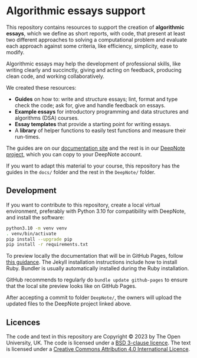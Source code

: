 # Algorithmic essays support

This repository contains resources to support the creation of **algorithmic essays**,
which we define as short reports, with code, that present at least two different
approaches to solving a computational problem and evaluate each approach against
some criteria, like efficiency, simplicity, ease to modify.

Algorithmic essays may help the development of professional skills,
like writing clearly and succinctly, giving and acting on feedback,
producing clean code, and working collaboratively.

We created these resources:
- **Guides** on how to: write and structure essays;
  lint, format and type check the code; ask for, give and handle feedback on essays.
- **Example essays** for introductory programming
  and data structures and algorithms (DSA) courses.
- **Essay templates** that provide a starting point for writing essays.
- A **library** of helper functions to easily test functions and measure their run-times.

The guides are on our [documentation site](https://dsa-ou.github.io/algoesup) and
the rest is in our [DeepNote project](https://deepnote.com/workspace/lpsae-cc66-cd5cf5e4-ca6e-49d8-b6ee-dbbf202143d3/project/Algorithmic-Essays-acd23b74-5d63-4ef4-a991-3b8a049ddf6b/notebook/example-jewels-21dfeb1e2a8c4abd8ffb5d9ab40bef40),
which you can copy to your DeepNote account.

If you want to adapt this material to your course, this repository has
the guides in the `docs/` folder and the rest in the `DeepNote/` folder.

## Development
If you want to contribute to this repository, create a local virtual environment,
preferably with Python 3.10 for compatibility with DeepNote, and install the software:
```bash
python3.10 -m venv venv
. venv/bin/activate
pip install --upgrade pip
pip install -r requirements.txt
```
To preview locally the documentation that will be in GitHub Pages, follow
[this guidance](https://docs.github.com/en/pages/setting-up-a-github-pages-site-with-jekyll/testing-your-github-pages-site-locally-with-jekyll).
The Jekyll installation instructions include how to install Ruby.
Bundler is usually automatically installed during the Ruby installation.

GitHub recommends to regularly do `bundle update github-pages` to ensure that
the local site preview looks like on GitHub Pages.

After accepting a commit to folder `DeepNote/`, the owners will upload the
updated files to the DeepNote project linked above.

## Licences

The code and text in this repository are
Copyright © 2023 by The Open University, UK.
The code is licensed under a [BSD 3-clause licence](LICENSE).
The text is licensed under a
[Creative Commons Attribution 4.0 International Licence](http://creativecommons.org/licenses/by/4.0).